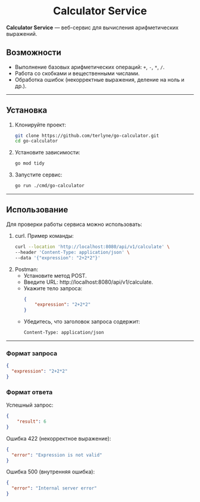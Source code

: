 <h1 align="center"> Calculator Service </h1>  

**Calculator Service** — веб-сервис для вычисления арифметических выражений.  

## Возможности  
- Выполнение базовых арифметических операций: `+`, `-`, `*`, `/`.  
- Работа со скобками и вещественными числами.  
- Обработка ошибок (некорректные выражения, деление на ноль и др.).  

---

## Установка  

1. Клонируйте проект:  
   ```bash
   git clone https://github.com/terlyne/go-calculator.git
   cd go-calculator

2. Установите зависимости:
    ```bash
    go mod tidy

3. Запустите сервис:
    ```bash
    go run ./cmd/go-calculator

---

## Использование

Для проверки работы сервиса можно использовать:
1. curl. Пример команды:
    ```bash
    curl --location 'http://localhost:8080/api/v1/calculate' \
    --header 'Content-Type: application/json' \
    --data '{"expression": "2+2*2"}'
2. Postman:
    * Установите метод POST.
    * Введите URL: http://localhost:8080/api/v1/calculate.
    * Укажите тело запроса:
        ```json
        {
            "expression": "2+2*2"
        }
    * Убедитесь, что заголовок запроса содержит:
        ```bash 
        Content-Type: application/json

---

### Формат запроса
```json
{
  "expression": "2+2*2"
}
```
### Формат ответа
Успешный запрос:
```json
{
    "result": 6
}
```
Ошибка 422 (некорректное выражение):
```json
{
  "error": "Expression is not valid"
}
```
Ошибка 500 (внутренняя ошибка):
```json
{
  "error": "Internal server error"
}
```

